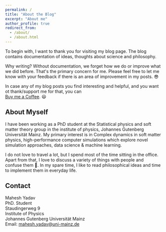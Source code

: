 ```yaml
---
permalink: /
title: "About the Blog"
excerpt: "About me"
author_profile: true
redirect_from: 
  - /about/
  - /about.html
---
```


To begin with, I want to thank you for visiting my blog page. The blog contains documentation of ideas, thoughts about science and philosophy.

Why writing? Without documentation, we forget how we do or improve what we did before. That's the primary concern for me. Please feel free to let me know with your feedback if there is an area of improvement in my posts. 😎

In case any of my blog posts you find interesting and helpful, and you want ot thank/support me for that, you can <br/>
[Buy me a Coffee](https://www.buymeacoffee.com/maheshyadav). 😃

## About Myself

I have been working as a PhD student at the Statistical physics and soft matter theory group in the institute of physics, Johannes Gutenberg Universität Mainz. My primary interest is in Complex dynamics in soft matter physics, high-performance computer simulations which explore novel simulation approaches, data science & machine learning.

I do not love to travel a lot, but I spend most of the time sitting in the office. Apart from that, I love to discuss a variety of things with people and confuse them 🙂. In my spare time, I like to read philosophical ideas and time to implement them in everyday life.

## Contact

Mahesh Yadav <br/>
PhD. Student <br/>
Staudingerweg 9 <br/>
Institute of Physics <br/>
Johannes Gutenberg Universität Mainz <br/>
Email: mahesh.yadav@uni-mainz.de <br/>

